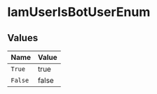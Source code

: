 # IamUserIsBotUserEnum


## Values

| Name    | Value   |
| ------- | ------- |
| `True`  | true    |
| `False` | false   |